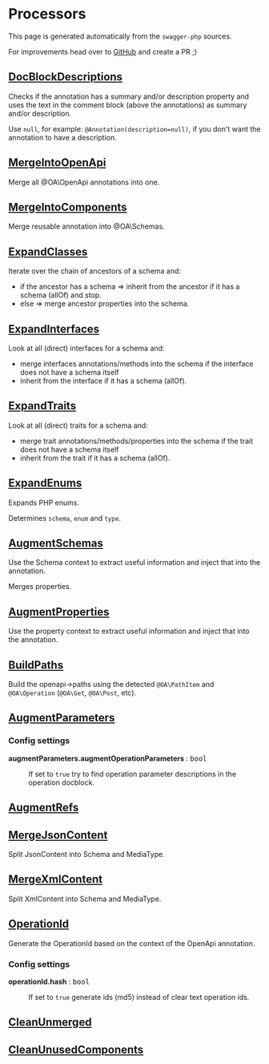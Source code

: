 # Processors

This page is generated automatically from the `swagger-php` sources.

For improvements head over to [GitHub](https://github.com/zircote/swagger-php) and create a PR ;)

## [DocBlockDescriptions](https://github.com/zircote/swagger-php/tree/master/src/Processors/DocBlockDescriptions.php)

Checks if the annotation has a summary and/or description property
and uses the text in the comment block (above the annotations) as summary and/or description.

Use `null`, for example: `@Annotation(description=null)`, if you don't want the annotation to have a description.
## [MergeIntoOpenApi](https://github.com/zircote/swagger-php/tree/master/src/Processors/MergeIntoOpenApi.php)

Merge all @OA\OpenApi annotations into one.
## [MergeIntoComponents](https://github.com/zircote/swagger-php/tree/master/src/Processors/MergeIntoComponents.php)

Merge reusable annotation into @OA\Schemas.
## [ExpandClasses](https://github.com/zircote/swagger-php/tree/master/src/Processors/ExpandClasses.php)

Iterate over the chain of ancestors of a schema and:
- if the ancestor has a schema
=> inherit from the ancestor if it has a schema (allOf) and stop.
- else
=> merge ancestor properties into the schema.
## [ExpandInterfaces](https://github.com/zircote/swagger-php/tree/master/src/Processors/ExpandInterfaces.php)

Look at all (direct) interfaces for a schema and:
- merge interfaces annotations/methods into the schema if the interface does not have a schema itself
- inherit from the interface if it has a schema (allOf).
## [ExpandTraits](https://github.com/zircote/swagger-php/tree/master/src/Processors/ExpandTraits.php)

Look at all (direct) traits for a schema and:
- merge trait annotations/methods/properties into the schema if the trait does not have a schema itself
- inherit from the trait if it has a schema (allOf).
## [ExpandEnums](https://github.com/zircote/swagger-php/tree/master/src/Processors/ExpandEnums.php)

Expands PHP enums.

Determines `schema`, `enum` and `type`.
## [AugmentSchemas](https://github.com/zircote/swagger-php/tree/master/src/Processors/AugmentSchemas.php)

Use the Schema context to extract useful information and inject that into the annotation.

Merges properties.
## [AugmentProperties](https://github.com/zircote/swagger-php/tree/master/src/Processors/AugmentProperties.php)

Use the property context to extract useful information and inject that into the annotation.
## [BuildPaths](https://github.com/zircote/swagger-php/tree/master/src/Processors/BuildPaths.php)

Build the openapi->paths using the detected `@OA\PathItem` and `@OA\Operation` (`@OA\Get`, `@OA\Post`, etc).
## [AugmentParameters](https://github.com/zircote/swagger-php/tree/master/src/Processors/AugmentParameters.php)


### Config settings
<dl>
  <dt><strong>augmentParameters.augmentOperationParameters</strong> : <span style="font-family: monospace;">bool</span></dt>
  <dd><p>If set to <code>true</code> try to find operation parameter descriptions in the operation docblock.</p>  </dd>
</dl>


## [AugmentRefs](https://github.com/zircote/swagger-php/tree/master/src/Processors/AugmentRefs.php)


## [MergeJsonContent](https://github.com/zircote/swagger-php/tree/master/src/Processors/MergeJsonContent.php)

Split JsonContent into Schema and MediaType.
## [MergeXmlContent](https://github.com/zircote/swagger-php/tree/master/src/Processors/MergeXmlContent.php)

Split XmlContent into Schema and MediaType.
## [OperationId](https://github.com/zircote/swagger-php/tree/master/src/Processors/OperationId.php)

Generate the OperationId based on the context of the OpenApi annotation.
### Config settings
<dl>
  <dt><strong>operationId.hash</strong> : <span style="font-family: monospace;">bool</span></dt>
  <dd><p>If set to <code>true</code> generate ids (md5) instead of clear text operation ids.</p>  </dd>
</dl>


## [CleanUnmerged](https://github.com/zircote/swagger-php/tree/master/src/Processors/CleanUnmerged.php)


## [CleanUnusedComponents](https://github.com/zircote/swagger-php/tree/master/src/Processors/CleanUnusedComponents.php)


